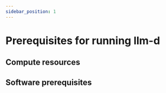 ```yaml
---
sidebar_position: 1
---
```


# Prerequisites for running llm-d

## Compute resources

## Software prerequisites

